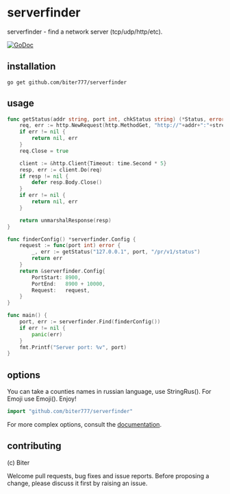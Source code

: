 serverfinder
=======

serverfinder - find a network server (tcp/udp/http/etc).

[![GoDoc](http://godoc.org/github.com/biter777/serverfinder?status.svg)](http://godoc.org/github.com/biter777/serverfinder)


installation
------------

    go get github.com/biter777/serverfinder

usage
-----

```go
func getStatus(addr string, port int, chkStatus string) (*Status, error) {
	req, err := http.NewRequest(http.MethodGet, "http://"+addr+":"+strconv.Itoa(port)+chkStatus, nil) // "GET"
	if err != nil {
		return nil, err
	}
	req.Close = true

	client := &http.Client{Timeout: time.Second * 5}
	resp, err := client.Do(req)
	if resp != nil {
		defer resp.Body.Close()
	}
	if err != nil {
		return nil, err
	}

	return unmarshalResponse(resp)
}

func finderConfig() *serverfinder.Config {
	request := func(port int) error {
		_, err := getStatus("127.0.0.1", port, "/pr/v1/status")
		return err
	}
	return &serverfinder.Config{
		PortStart: 8900,
		PortEnd:   8900 + 10000,
		Request:   request,
	}
}

func main() {
	port, err := serverfinder.Find(finderConfig())
	if err != nil {
		panic(err)
	}
	fmt.Printf("Server port: %v", port)
}
```

options
-------

You can take a counties names in russian language, use StringRus(). For Emoji use Emoji(). Enjoy!

```go
import "github.com/biter777/serverfinder"
```

For more complex options, consult the [documentation](http://godoc.org/github.com/biter777/serverfinder).

contributing
------------

(c) Biter

Welcome pull requests, bug fixes and issue reports.
Before proposing a change, please discuss it first by raising an issue.
